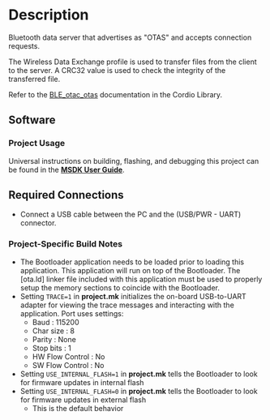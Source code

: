 # Description

Bluetooth data server that advertises as "OTAS" and accepts connection requests.

The Wireless Data Exchange profile is used to transfer files from the client to the server.
A CRC32 value is used to check the integrity of the transferred file.

Refer to the [BLE_otac_otas](../../../Libraries/Cordio/docs/Applications/BLE_otac_otas.md) documentation in the Cordio Library.

## Software

### Project Usage

Universal instructions on building, flashing, and debugging this project can be found in the **[MSDK User Guide](https://analog-devices-msdk.github.io/msdk/USERGUIDE/)**.

## Required Connections
* Connect a USB cable between the PC and the (USB/PWR - UART) connector.


### Project-Specific Build Notes
* The Bootloader application needs to be loaded prior to loading this application. This application
will run on top of the Bootloader. The [ota.ld] linker file included with this application must be used
to properly setup the memory sections to coincide with the Bootloader.
* Setting `TRACE=1` in **project.mk** initializes the on-board USB-to-UART adapter for
viewing the trace messages and interacting with the application. Port uses settings:
    - Baud            : 115200  
    - Char size       : 8  
    - Parity          : None  
    - Stop bits       : 1  
    - HW Flow Control : No  
    - SW Flow Control : No  
* Setting `USE_INTERNAL_FLASH=1` in **project.mk** tells the Bootloader to look for firmware updates in internal flash
* Setting `USE_INTERNAL_FLASH=0` in **project.mk** tells the Bootloader to look for firmware updates in external flash
    - This is the default behavior

